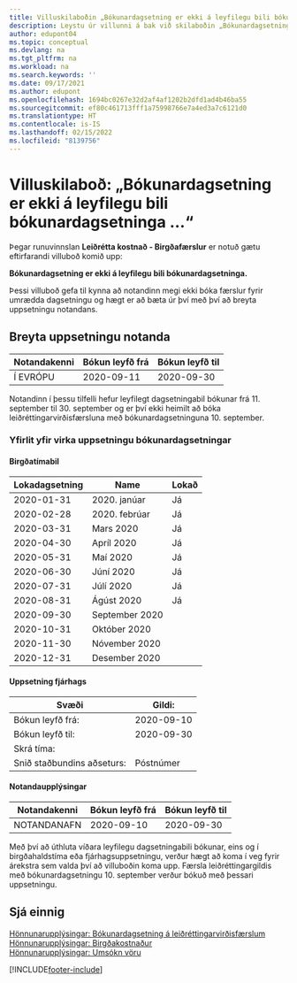 ```yaml
---
title: Villuskilaboðin „Bókunardagsetning er ekki á leyfilegu bili bókunardagsetninga“
description: Leystu úr villunni á bak við skilaboðin „Bókunardagsetning er ekki á leyfilegu bili bókunardagsetninga“ þegar runuvinnslan Leiðrétta kostnað - Birgðafærslur er keyrð.
author: edupont04
ms.topic: conceptual
ms.devlang: na
ms.tgt_pltfrm: na
ms.workload: na
ms.search.keywords: ''
ms.date: 09/17/2021
ms.author: edupont
ms.openlocfilehash: 1694bc0267e32d2af4af1202b2dfd1ad4b46ba55
ms.sourcegitcommit: ef80c461713fff1a75998766e7a4ed3a7c6121d0
ms.translationtype: HT
ms.contentlocale: is-IS
ms.lasthandoff: 02/15/2022
ms.locfileid: "8139756"
---
```

# <a name="error-message-posting-date-is-not-within-your-range-of-allowed-posting-dates"></a>Villuskilaboð: „Bókunardagsetning er ekki á leyfilegu bili bókunardagsetninga ...“

Þegar runuvinnslan **Leiðrétta kostnað - Birgðafærslur** er notuð gætu eftirfarandi villuboð komið upp:

**Bókunardagsetning er ekki á leyfilegu bili bókunardagsetninga.**

Þessi villuboð gefa til kynna að notandinn megi ekki bóka færslur fyrir umrædda dagsetningu og hægt er að bæta úr því með því að breyta uppsetningu notandans.

## <a name="change-the-user-setup"></a>Breyta uppsetningu notanda  

|Notandakenni  |Bókun leyfð frá  | Bókun leyfð til  |
|---------|---------|--------|
|Í EVRÓPU  |  2020-09-11      |2020-09-30      |

Notandinn í þessu tilfelli hefur leyfilegt dagsetningabil bókunar frá 11. september til 30. september og er því ekki heimilt að bóka leiðréttingarvirðisfærsluna með bókunardagsetninguna 10. september.  

### <a name="overview-of-involved-posting-date-setup"></a>Yfirlit yfir virka uppsetningu bókunardagsetningar

#### <a name="inventory-periods"></a>Birgðatímabil

|Lokadagsetning  |Name  |Lokað  |
|---------|---------|---------|
|2020-01-31     |2020. janúar      |  Já    |
|2020-02-28     |2020. febrúar     |  Já    |
|2020-03-31     |Mars 2020        |  Já    |
|2020-04-30     |Apríl 2020        |  Já    |
|2020-05-31     |Maí 2020        |  Já    |
|2020-06-30     |Júní 2020       |  Já    |
|2020-07-31     |Júlí 2020        |   Já   |
|2020-08-31     |Ágúst 2020     |   Já   |
|2020-09-30     |September 2020  |         |
|2020-10-31     |Október 2020    |         |
|2020-11-30     |Nóvember 2020   |         |
|2020-12-31     |Desember 2020   |         |  

#### <a name="general-ledger-setup"></a>Uppsetning fjárhags

|Svæði|Gildi:|
|---------|---------|
|Bókun leyfð frá:  |  2020-09-10      |
|Bókun leyfð til:    |  2020-09-30      |
|Skrá tíma:       |         |
|Snið staðbundins aðseturs:|   Póstnúmer      |  

#### <a name="user-setup"></a>Notandaupplýsingar

|Notandakenni  |Bókun leyfð frá  | Bókun leyfð til  |
|---------|---------|--------|
|NOTANDANAFN |  2020-09-10      |2020-09-30      |

Með því að úthluta víðara leyfilegu dagsetningabili bókunar, eins og í birgðahaldstíma eða fjárhagsuppsetningu, verður hægt að koma í veg fyrir árekstra sem valda því að villuboðin koma upp. Færsla leiðréttingargildis með bókunardagsetningu 10. september verður bókuð með þessari uppsetningu.
  
## <a name="see-also"></a>Sjá einnig  

[Hönnunarupplýsingar: Bókunardagsetning á leiðréttingarvirðisfærslum](design-details-inventory-adjustment-value-entry-posting-date.md)  
[Hönnunarupplýsingar: Birgðakostnaður](design-details-inventory-costing.md)  
[Hönnunarupplýsingar: Umsókn vöru](design-details-item-application.md)  

[!INCLUDE[footer-include](includes/footer-banner.md)]
